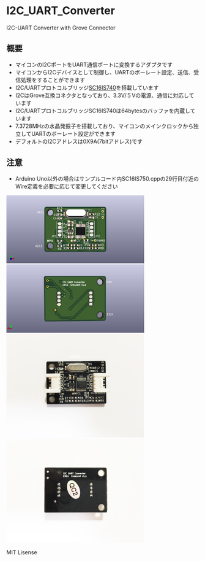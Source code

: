 # I2C_UART_Converter
I2C-UART Converter with Grove Connector


## 概要 
  * マイコンのI2CポートをUART通信ポートに変換するアダプタです
  * マイコンからI2Cデバイスとして制御し、UARTのボーレート設定、送信、受信処理をすることができます
  * I2C/UARTプロトコルブリッジ[SC16IS740][1]を搭載しています
  * I2CはGrove互換コネクタとなっており、3.3V/５Vの電源、通信に対応しています
  * I2C/UARTプロトコルブリッジSC16IS740は64bytesのバッファを内蔵しています
  * 7.3728MHzの水晶発振子を搭載しており、マイコンのメインクロックから独立してUARTのボーレート設定ができます  
  * デフォルトのI2Cアドレスは0X9A(7bitアドレス)です  

## 注意 
  * Arduino Uno以外の場合はサンプルコード内SC16IS750.cppの29行目付近のWire定義を必要に応じて変更してください  


<img src="https://raw.githubusercontent.com/meerstern/I2C_UART_Converter/master/IR.jpg" width="360">
   
<img src="https://raw.githubusercontent.com/meerstern/I2C_UART_Converter/master/IR_2.jpg" width="360">
    
<img src="https://raw.githubusercontent.com/meerstern/I2C_UART_Converter/master/img1.jpg" width="360">

<img src="https://raw.githubusercontent.com/meerstern/I2C_UART_Converter/master/img2.jpg" width="360">
    
[1]: https://www.nxp.com/products/peripherals-and-logic/signal-chain/bridges/single-uart-with-i2c-bus-spi-interface-64-bytes-of-transmit-and-receive-fifos-irda-sir-built-in-support:SC16IS740_750_760 "*1"

MIT Lisense

